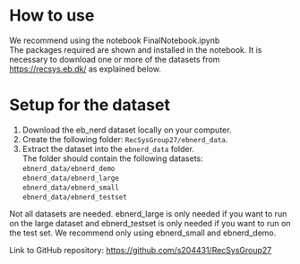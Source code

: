 # How to use
We recommend using the notebook FinalNotebook.ipynb \
The packages required are shown and installed in the notebook.
It is necessary to download one or more of the datasets from https://recsys.eb.dk/ as explained below.

# Setup for the dataset

1. Download the eb_nerd dataset locally on your computer.
2. Create the following folder: `RecSysGroup27/ebnerd_data`.
3. Extract the dataset into the `ebnerd_data` folder. \
The folder should contain the following datasets: \
`ebnerd_data/ebnerd_demo` \
`ebnerd_data/ebnerd_large` \
`ebnerd_data/ebnerd_small` \
`ebnerd_data/ebnerd_testset`

Not all datasets are needed. ebnerd_large is only needed if you want to run on the large dataset and ebnerd_testset is only needed if you want to run on the test set. We recommend only using ebnerd_small and ebnerd_demo.


Link to GitHub repository: https://github.com/s204431/RecSysGroup27